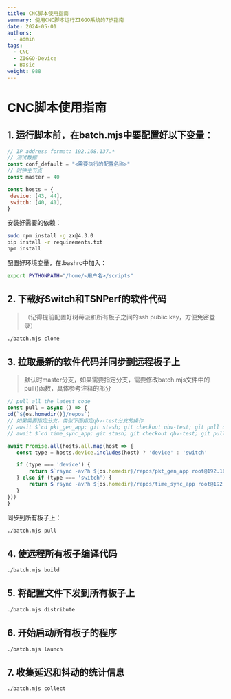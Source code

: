 ```yaml
---
title: CNC脚本使用指南
summary: 使用CNC脚本运行ZIGGO系统的7步指南
date: 2024-05-01
authors:
  - admin
tags:
  - CNC
  - ZIGGO-Device
  - Basic
weight: 988
---
```

# CNC脚本使用指南
## 1. 运行脚本前，在batch.mjs中要配置好以下变量：

```javascript
// IP address format: 192.168.137.*
// 测试数据
const conf_default = "<需要执行的配置名称>"
// 时钟主节点
const master = 40

const hosts = {
 device: [43, 44],
 switch: [40, 41],
}
```

安装好需要的依赖：
```bash
sudo npm install -g zx@4.3.0
pip install -r requirements.txt
npm install
```

配置好环境变量，在.bashrc中加入：

```bash
export PYTHONPATH="/home/<用户名>/scripts"
```

## 2. 下载好Switch和TSNPerf的软件代码

>  （记得提前配置好树莓派和所有板子之间的ssh public key，方便免密登录）

```bash
./batch.mjs clone
```

## 3. 拉取最新的软件代码并同步到远程板子上

> 默认时master分支，如果需要指定分支，需要修改batch.mjs文件中的pull()函数，具体参考注释的部分

```javascript
// pull all the latest code
const pull = async () => {
cd(`${os.homedir()}/repos`)
// 如果需要指定分支，类似下面指定qbv-test分支的操作
// await $`cd pkt_gen_app; git stash; git checkout qbv-test; git pull origin qbv-test; cd ..`
// await $`cd time_sync_app; git stash; git checkout qbv-test; git pull origin qbv-test; cd ..`

await Promise.all(hosts.all.map(host => {
   const type = hosts.device.includes(host) ? 'device' : 'switch'

   if (type === 'device') {
       return $`rsync -avPh ${os.homedir}/repos/pkt_gen_app root@192.168.137.${host}:~/`
   } else if (type === 'switch') {
       return $`rsync -avPh ${os.homedir}/repos/time_sync_app root@192.168.137.${host}:~/;`
   }
}))
}
```

同步到所有板子上：

```bash
./batch.mjs pull
```

## 4. 使远程所有板子编译代码

```bash
./batch.mjs build
```

## 5. 将配置文件下发到所有板子上

```bash
./batch.mjs distribute
```

## 6. 开始启动所有板子的程序

```bash
./batch.mjs launch
```

## 7. 收集延迟和抖动的统计信息

```bash
./batch.mjs collect
```
